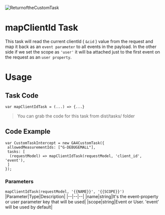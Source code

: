 
![ReturnoftheCustomTask](https://github.com/user-attachments/assets/92f0b278-1d0e-4d62-a289-2ac203eefc25)

# mapClientId Task

This task will read the current clientId ( ```&cid``` ) value from the request and map it back as an ```event parameter``` to all events in the payload.
In the other side if we set the scope as ```'user'``` it will ba attached just to the first event on the request as an ```user property```.

# Usage
## Task Code

```var mapClientIdTask = (...) => {...}```
> You can grab the code for this task from dist/tasks/ folder

## Code Example
```
var CustomTaskIntercept = new GA4CustomTask({
 allowedMeasurementIds: ["G-DEBUGEMALL"],
 tasks: [
  (requestModel) => mapClientIdTask(requestModel, 'client_id', 'event'), 
 ]
});
```


### Parameters

```mapClientIdTask(requestModel, '{{NAME}}', '{{SCOPE}}')```
|Parameter|Type|Description|
|--|--|--|
|name|string|It's the event-property or user parameter key that will be used|
|scope|string|Event or User. 'event' will be used by default|
